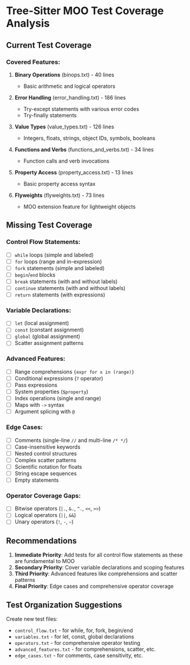 # Tree-Sitter MOO Test Coverage Analysis

## Current Test Coverage

### Covered Features:
1. **Binary Operations** (binops.txt) - 40 lines
   - Basic arithmetic and logical operators
   
2. **Error Handling** (error_handling.txt) - 186 lines
   - Try-except statements with various error codes
   - Try-finally statements
   
3. **Value Types** (value_types.txt) - 126 lines
   - Integers, floats, strings, object IDs, symbols, booleans
   
4. **Functions and Verbs** (functions_and_verbs.txt) - 34 lines
   - Function calls and verb invocations
   
5. **Property Access** (property_access.txt) - 13 lines
   - Basic property access syntax
   
6. **Flyweights** (flyweights.txt) - 73 lines
   - MOO extension feature for lightweight objects

## Missing Test Coverage

### Control Flow Statements:
- [ ] `while` loops (simple and labeled)
- [ ] `for` loops (range and in-expression)
- [ ] `fork` statements (simple and labeled)
- [ ] `begin`/`end` blocks
- [ ] `break` statements (with and without labels)
- [ ] `continue` statements (with and without labels)
- [ ] `return` statements (with expressions)

### Variable Declarations:
- [ ] `let` (local assignment)
- [ ] `const` (constant assignment)
- [ ] `global` (global assignment)
- [ ] Scatter assignment patterns

### Advanced Features:
- [ ] Range comprehensions `{expr for x in (range)}`
- [ ] Conditional expressions (`?` operator)
- [ ] Pass expressions
- [ ] System properties (`$property`)
- [ ] Index operations (single and range)
- [ ] Maps with `->` syntax
- [ ] Argument splicing with `@`

### Edge Cases:
- [ ] Comments (single-line `//` and multi-line `/* */`)
- [ ] Case-insensitive keywords
- [ ] Nested control structures
- [ ] Complex scatter patterns
- [ ] Scientific notation for floats
- [ ] String escape sequences
- [ ] Empty statements

### Operator Coverage Gaps:
- [ ] Bitwise operators (`|.`, `&.`, `^.`, `<<`, `>>`)
- [ ] Logical operators (`||`, `&&`)
- [ ] Unary operators (`!`, `-`, `~`)

## Recommendations

1. **Immediate Priority**: Add tests for all control flow statements as these are fundamental to MOO
2. **Secondary Priority**: Cover variable declarations and scoping features
3. **Third Priority**: Advanced features like comprehensions and scatter patterns
4. **Final Priority**: Edge cases and comprehensive operator coverage

## Test Organization Suggestions

Create new test files:
- `control_flow.txt` - for while, for, fork, begin/end
- `variables.txt` - for let, const, global declarations
- `operators.txt` - for comprehensive operator testing
- `advanced_features.txt` - for comprehensions, scatter, etc.
- `edge_cases.txt` - for comments, case sensitivity, etc.